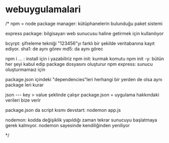 # webuygulamalari
/* 
npm = node package manager: kütüphanelerin bulunduğu paket sistemi

express package:  bilgisayarı web sunucusu haline getirmek için kullanılıyor 

bcyrpt: şifreleme tekniği "123456"yı farklı bir şekilde veritabanına kayıt ediyor.
sha1: de aynı görev
md5: da aynı görec

npm i ... : install için i yazabiliriz
npm init: kurmak komutu
npm init -y: bütün her şeyi kabul edip package dosyasını oluşturur
npm express: sunucu oluşturmamaız için

package.json içindeki "dependencies"leri herhangi bir yerden de olsa aynı package leri kurar

json --- key > value şeklinde çalışır
package.json = uygulama hakkındaki verileri bize verir

package.json da script kısmı devstart: nodemon app.js 

nodemon: kodda değişiklik yapıldığı zaman tekrar sunucuyu başlatmaya gerek kalmıyor. nodemon sayesinde kendiliğinden yeniliyor








*/